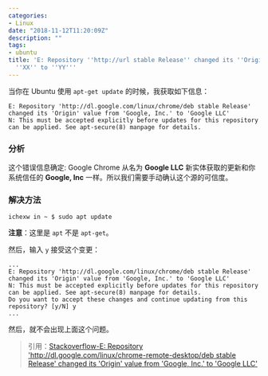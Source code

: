```yaml
---
categories:
- Linux
date: "2018-11-12T11:20:09Z"
description: ""
tags:
- ubuntu
title: 'E: Repository ''http://url stable Release'' changed its ''Origin'' value from
  ''XX'' to ''YY'''
---
```


当你在 Ubuntu 使用 `apt-get update` 的时候，我获取如下信息：

	E: Repository 'http://dl.google.com/linux/chrome/deb stable Release' changed its 'Origin' value from 'Google, Inc.' to 'Google LLC'
	N: This must be accepted explicitly before updates for this repository can be applied. See apt-secure(8) manpage for details.

### 分析

这个错误信息确定: Google Chrome 从名为 **Google LLC** 新实体获取的更新和你系统信任的 **Google, Inc** 一样。所以我们需要手动确认这个源的可信度。

### 解决方法

    ichexw in ~ $ sudo apt update
    
**注意**：这里是 `apt` 不是 `apt-get`。

然后，输入 `y` 接受这个变更：

	...
	E: Repository 'http://dl.google.com/linux/chrome/deb stable Release' changed its 'Origin' value from 'Google, Inc.' to 'Google LLC'
	N: This must be accepted explicitly before updates for this repository can be applied. See apt-secure(8) manpage for details.
	Do you want to accept these changes and continue updating from this repository? [y/N] y
	...
    
然后，就不会出现上面这个问题。

> 引用：[Stackoverflow-E: Repository 'http://dl.google.com/linux/chrome-remote-desktop/deb stable Release' changed its 'Origin' value from 'Google, Inc.' to 'Google LLC'](https://stackoverflow.com/questions/50942353/e-repository-http-dl-google-com-linux-chrome-remote-desktop-deb-stable-relea/50942354)
